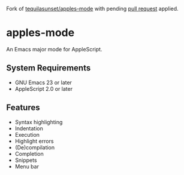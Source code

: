 Fork of [tequilasunset/apples-mode](https://github.com/tequilasunset/apples-mode) with pending [pull request](https://github.com/tequilasunset/apples-mode/pull/2) applied.

apples-mode
===========

An Emacs major mode for AppleScript.

System Requirements
-------------------

* GNU Emacs 23 or later
* AppleScript 2.0 or later

Features
--------

* Syntax highlighting
* Indentation
* Execution
* Highlight errors
* (De)compilation
* Completion
* Snippets
* Menu bar

